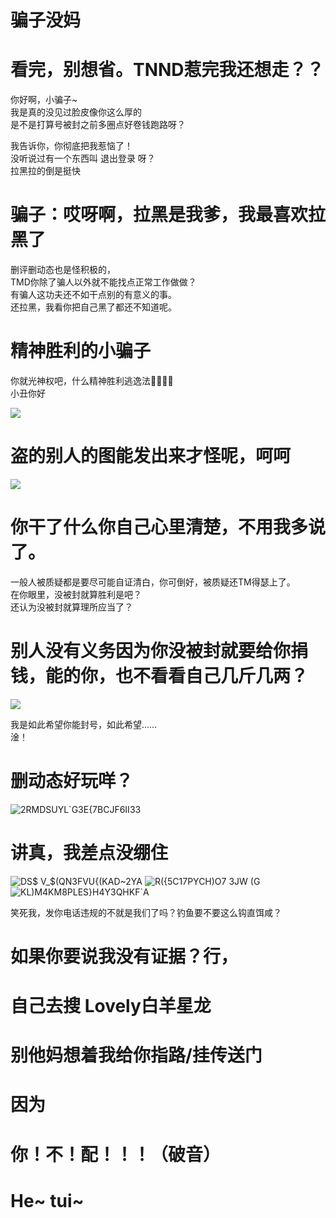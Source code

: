 # 骗子没妈
# 看完，别想省。TNND惹完我还想走？？

你好啊，小骗子~<br>
我是真的没见过脸皮像你这么厚的<br>
是不是打算号被封之前多圈点好卷钱跑路呀？<br>

我告诉你，你彻底把我惹恼了！<br>
没听说过有一个东西叫 退出登录 呀？<br>
拉黑拉的倒是挺快<br>

# 骗子：哎呀啊，拉黑是我爹，我最喜欢拉黑了

删评删动态也是怪积极的，<br>
TMD你除了骗人以外就不能找点正常工作做做？<br>
有骗人这功夫还不如干点别的有意义的事。<br>
还拉黑，我看你把自己黑了都还不知道呢。<br>

# 精神胜利的小骗子

你就光神权吧，什么精神胜利逃逸法🤣🤣🤣😋<br>
小丑你好

![](https://qg46.github.io/bilibili/item/pzmm/R%28L~I$B}@6[7_9S{1BL7}W7.jpg)

# 盗的别人的图能发出来才怪呢，呵呵

![](https://qg46.github.io/bilibili/item/pzmm/NAFTJZI9SH3AQ4F~[G2[X_0.jpg)

# 你干了什么你自己心里清楚，不用我多说了。

一般人被质疑都是要尽可能自证清白，你可倒好，被质疑还TM得瑟上了。<br>
在你眼里，没被封就算胜利是吧？<br>
还认为没被封就算理所应当了？<br>

# 别人没有义务因为你没被封就要给你捐钱，能的你，也不看看自己几斤几两？

![](https://qg46.github.io/bilibili/item/pzmm/GT7B7%7DW_B047HM7AUW9%7BZM8.jpg)<br>

我是如此希望你能封号，如此希望……<br>
淦！

# 删动态好玩咩？

![2RMDSUYL`G3E{7BCJF6II33](https://github.com/qg46/bilibili/assets/78160128/440cf143-99a4-4f9b-9f0d-3158563c2c16)

# 讲真，我差点没绷住 

![DS$ V_$(QN3FVU{(KAD~2YA](https://github.com/qg46/bilibili/assets/78160128/759ddec9-6e13-455e-8f5c-50a9655883ba)
![R({5$C17PYCH$)O7 3JW (G](https://github.com/qg46/bilibili/assets/78160128/f964913c-9475-40b5-af54-42e6279d08dc)
![KL)M4KM8PLES}H4Y3QHKF`A](https://github.com/qg46/bilibili/assets/78160128/8a5086d6-d993-4f6a-a062-dc84bdab99bb)

笑死我，发你电话违规的不就是我们了吗？钓鱼要不要这么钩直饵咸？

# 如果你要说我没有证据？行，
# 自己去搜 Lovely白羊星龙
# 别他妈想着我给你指路/挂传送门
# 因为
# 你！不！配！！！（破音）
# He~ tui~

